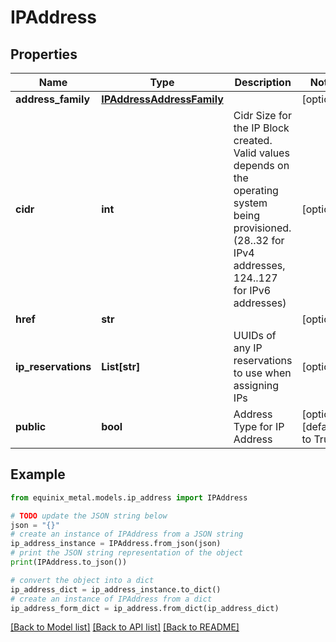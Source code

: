 # IPAddress


## Properties

Name | Type | Description | Notes
------------ | ------------- | ------------- | -------------
**address_family** | [**IPAddressAddressFamily**](IPAddressAddressFamily.md) |  | [optional] 
**cidr** | **int** | Cidr Size for the IP Block created. Valid values depends on the operating system being provisioned. (28..32 for IPv4 addresses, 124..127 for IPv6 addresses) | [optional] 
**href** | **str** |  | [optional] 
**ip_reservations** | **List[str]** | UUIDs of any IP reservations to use when assigning IPs | [optional] 
**public** | **bool** | Address Type for IP Address | [optional] [default to True]

## Example

```python
from equinix_metal.models.ip_address import IPAddress

# TODO update the JSON string below
json = "{}"
# create an instance of IPAddress from a JSON string
ip_address_instance = IPAddress.from_json(json)
# print the JSON string representation of the object
print(IPAddress.to_json())

# convert the object into a dict
ip_address_dict = ip_address_instance.to_dict()
# create an instance of IPAddress from a dict
ip_address_form_dict = ip_address.from_dict(ip_address_dict)
```
[[Back to Model list]](../README.md#documentation-for-models) [[Back to API list]](../README.md#documentation-for-api-endpoints) [[Back to README]](../README.md)


